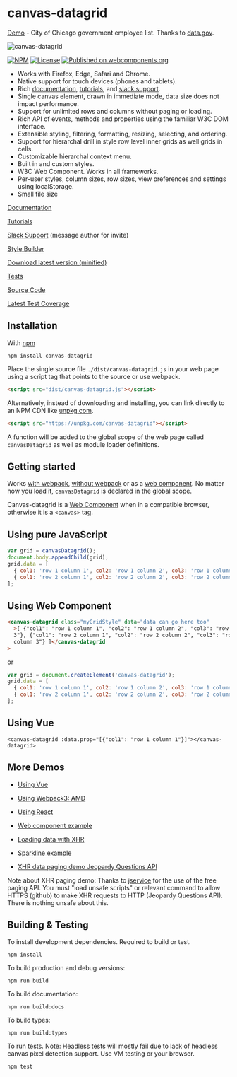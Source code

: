 # canvas-datagrid

[Demo](https://canvas-datagrid.js.org/demo.html) - City of Chicago government employee list. Thanks to [data.gov](https://www.data.gov/).

![canvas-datagrid](https://canvas-datagrid.js.org/images/datagrid1.png)

[![NPM](https://img.shields.io/npm/v/canvas-datagrid.svg)](https://www.npmjs.com/package/canvas-datagrid)
[![License](https://img.shields.io/badge/License-BSD%203--Clause-blue.svg)](https://opensource.org/licenses/BSD-3-Clause)
[![Published on webcomponents.org](https://img.shields.io/badge/webcomponents.org-published-blue.svg)](https://www.webcomponents.org/element/TonyGermaneri/canvas-datagrid)

- Works with Firefox, Edge, Safari and Chrome.
- Native support for touch devices (phones and tablets).
- Rich [documentation](https://canvas-datagrid.js.org/), [tutorials](https://canvas-datagrid.js.org/#tutorials), and [slack support](https://canvas-datagrid.slack.com/).
- Single canvas element, drawn in immediate mode, data size does not impact performance.
- Support for unlimited rows and columns without paging or loading.
- Rich API of events, methods and properties using the familiar W3C DOM interface.
- Extensible styling, filtering, formatting, resizing, selecting, and ordering.
- Support for hierarchal drill in style row level inner grids as well grids in cells.
- Customizable hierarchal context menu.
- Built in and custom styles.
- W3C Web Component. Works in all frameworks.
- Per-user styles, column sizes, row sizes, view preferences and settings using localStorage.
- Small file size

[Documentation](https://canvas-datagrid.js.org/)

[Tutorials](https://canvas-datagrid.js.org/#tutorials)

[Slack Support](https://canvas-datagrid.slack.com/) (message author for invite)

[Style Builder](https://canvas-datagrid.js.org/styleBuilder.html)

[Download latest version (minified)](https://canvas-datagrid.js.org/canvas-datagrid.js)

[Tests](https://canvas-datagrid.js.org/test/tests.html)

[Source Code](https://github.com/TonyGermaneri/canvas-datagrid)

[Latest Test Coverage](https://canvas-datagrid.js.org/build/report/lcov-report/index.html)

## Installation

With [npm](https://www.npmjs.com/package/canvas-datagrid)

```console
npm install canvas-datagrid
```

Place the single source file `./dist/canvas-datagrid.js` in your web page using a script tag that points to the source or use webpack.

```html
<script src="dist/canvas-datagrid.js"></script>
```

Alternatively, instead of downloading and installing, you can link directly to an NPM CDN like [unpkg.com](https://unpkg.com).

```html
<script src="https://unpkg.com/canvas-datagrid"></script>
```

A function will be added to the global scope of the web page called `canvasDatagrid` as well as module loader definitions.

## Getting started

Works [with webpack](https://canvas-datagrid.js.org/amdDemo.html), [without webpack](https://canvas-datagrid.js.org/demo.html) or as a [web component](https://canvas-datagrid.js.org/webcomponentDemo.html).
No matter how you load it, `canvasDatagrid` is declared in the global scope.

Canvas-datagrid is a [Web Component](https://www.webcomponents.org/element/TonyGermaneri/canvas-datagrid) when
in a compatible browser, otherwise it is a `<canvas>` tag.

## Using pure JavaScript

```js
var grid = canvasDatagrid();
document.body.appendChild(grid);
grid.data = [
  { col1: 'row 1 column 1', col2: 'row 1 column 2', col3: 'row 1 column 3' },
  { col1: 'row 2 column 1', col2: 'row 2 column 2', col3: 'row 2 column 3' },
];
```

## Using Web Component

<!--
```
<custom-element-demo>
  <template>
    <script src="https://canvas-datagrid.js.org/canvas-datagrid.debug.js"></script>
    <div style="height: 300px;"><next-code-block></next-code-block></div>
  </template>
</custom-element-demo>
```
-->

```html
<canvas-datagrid class="myGridStyle" data="data can go here too"
  >[ {"col1": "row 1 column 1", "col2": "row 1 column 2", "col3": "row 1 column
  3"}, {"col1": "row 2 column 1", "col2": "row 2 column 2", "col3": "row 2
  column 3"} ]</canvas-datagrid
>
```

or

```js
var grid = document.createElement('canvas-datagrid');
grid.data = [
  { col1: 'row 1 column 1', col2: 'row 1 column 2', col3: 'row 1 column 3' },
  { col1: 'row 2 column 1', col2: 'row 2 column 2', col3: 'row 2 column 3' },
];
```

## Using Vue

```vue
<canvas-datagrid :data.prop="[{"col1": "row 1 column 1"}]"></canvas-datagrid>
```

## More Demos

- [Using Vue](https://canvas-datagrid.js.org/vueExample.html)

- [Using Webpack3: AMD](https://canvas-datagrid.js.org/amdDemo.html)

- [Using React](https://canvas-datagrid.js.org/reactExample.html)

- [Web component example](https://canvas-datagrid.js.org/webcomponentDemo.html)

- [Loading data with XHR](https://canvas-datagrid.js.org/demo.html)

- [Sparkline example](https://canvas-datagrid.js.org/sparklineDemo.html)

- [XHR data paging demo Jeopardy Questions API](https://canvas-datagrid.js.org/xhrPagingDemo.html)

Note about XHR paging demo: Thanks to [jservice](http://jservice.io/) for the use of the free paging API. You must "load unsafe scripts" or relevant command to allow HTTPS (github) to make XHR requests to HTTP (Jeopardy Questions API). There is nothing unsafe about this.

## Building & Testing

To install development dependencies. Required to build or test.

    npm install

To build production and debug versions:

    npm run build

To build documentation:

    npm run build:docs

To build types:

    npm run build:types

To run tests. Note: Headless tests will mostly fail due to lack of headless canvas pixel detection support. Use VM testing or your browser.

    npm test
